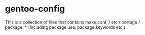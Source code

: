 gentoo-config
=============

This is a collection of files that contains make.conf, / etc / portage / package. * (Including package.use, package.keywords etc.)
